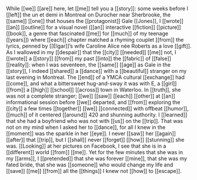 While [[we]] [[are]] here, let [[me]] tell you a [[story]]: some weeks before I [[left]] the un et demi in Montreal on Durocher near Sherbrooke, the [[same]] [[one]] that houses the [[protagonist]] Gale [[Jones]], I [[wrote]] [[an]] [[outline]] for a visual novel ([[an]] interactive [[fiction]] [[picture]] [[book]], a genre that fascinated [[me]] for [[much]] of my teenage [[years]]) where [[each]] chapter matched a rhyming couplet [[from]] the lyrics, penned by [[Elgar]]’s wife Caroline Alice née Roberts as a love [[gift]]. As I wallowed in my [[despair]] that the [[city]] [[needed]] [[me]] not, I [[wrote]] a [[story]] [[from]] my past [[into]] the [[fabric]] of [[false]] [[reality]]: when I was seventeen, the [[same]] [[age]] as Gale in the [[story]], I indeed [[shared]] a [[dance]] with a [[beautiful]] stranger on my last evening in Montreal. The [[end]] of a YMCA cultural [[exchange]] had [[come]], and what a bittersweet hug-and-sway it was with E, a [[girl]] [[from]] a [[high]] [[school]] [[across]] town in Waterloo. In [[truth]], she was not a complete stranger; [[we]] [[saw]] [[each]] [[other]] at [[an]] informational session before [[we]] departed, and [[from]] exploring the [[city]] a few times [[together]] [[we]] [[connected]] with offbeat [[humor]], [[much]] of it centered [[around]] 420 and shunning authority. I [[learned]] that she had a boyfriend who was not with [[us]] on the [[trip]]. That was not on my mind when I asked her to [[dance]], for all I knew in the [[moment]] was the sparkle in her [[eye]]. I never [[saw]] her [[again]] [[after]] that [[trip]], but I [[shall]] never [[forget]] [[how]] [[stunning]] she was. [[Looking]] at her pictures on Facebook, I see that she is in a [[different]] world [[from]] [[me]]. Yet for the few minutes that she was in my [[arms]], I [[pretended]] that she was forever [[mine]], that she was my fated bride, that she was [[someone]] who would change my life and [[save]] [[me]] [[from]] all the [[things]] I knew not [[how]] to [[escape]].  